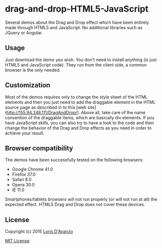 # drag-and-drop-HTML5-JavaScript
Several demos about the Drag and Drop effect which have been entirely made through HTML5 and JavaScript.
No additional libraries such as JQuery or Angular.

## Usage
Just download the demo you wish. You don't need to install anything (is just HTML5 and JavaScript code). 
They run from the client side, a common browser is the only needed.

## Customization
Most of the demos requires only to change the style sheet of the HTML elements and then
you just need to add the draggable element in the HTML source page as described in to this [web site] (http://155.94.246.111/DragAndDrop/).
Above all, take care of the name convention of the draggable items, which are basically div elements.
If you have JavaScript skills, you can also try to have a look to the code and then change the behavior of the Drag and Drop effects
as you need in order to achieve your result.

## Browser compatibility
The demos have been successfully tested on the following browsers:
* Google Chrome 41.0
* Firefox 37.0
* Safari 8.0
* Opera 30.0
* IE 11.0

Smartphones/tablets browsers will not run properly (or will not run at all) the expected effect.
HTML5 Drag and Drop does not cover these devices.

## License

Copyright (c) 2015 [Loris D'Avanzo](mailto:loris.davanzo@gmail.com)

[MIT License](https://raw.githubusercontent.com/lordav89/drag-and-drop-HTML5-JavaScript/master/LICENSE)
